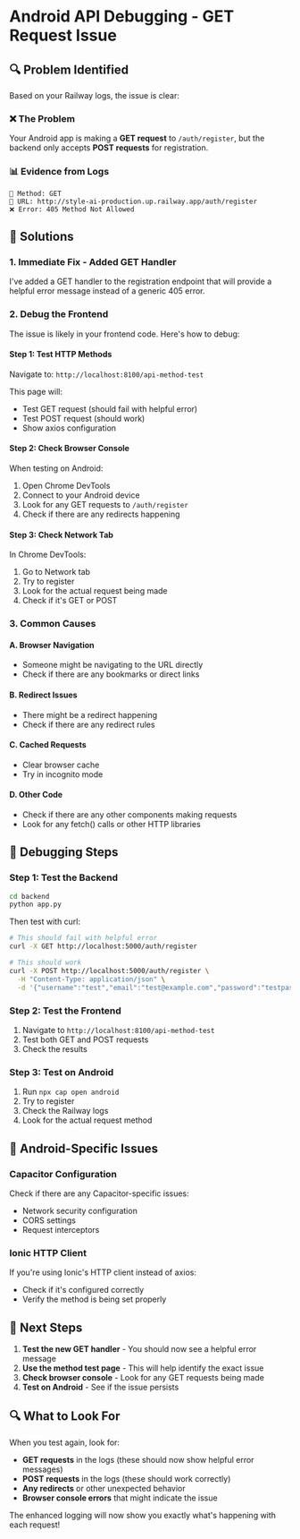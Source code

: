 # Android API Debugging - GET Request Issue

## 🔍 **Problem Identified**

Based on your Railway logs, the issue is clear:

### ❌ **The Problem**
Your Android app is making a **GET request** to `/auth/register`, but the backend only accepts **POST requests** for registration.

### 📊 **Evidence from Logs**
```
📍 Method: GET
📍 URL: http://style-ai-production.up.railway.app/auth/register
❌ Error: 405 Method Not Allowed
```

## 🚀 **Solutions**

### 1. **Immediate Fix - Added GET Handler**
I've added a GET handler to the registration endpoint that will provide a helpful error message instead of a generic 405 error.

### 2. **Debug the Frontend**
The issue is likely in your frontend code. Here's how to debug:

#### **Step 1: Test HTTP Methods**
Navigate to: `http://localhost:8100/api-method-test`

This page will:
- Test GET request (should fail with helpful error)
- Test POST request (should work)
- Show axios configuration

#### **Step 2: Check Browser Console**
When testing on Android:
1. Open Chrome DevTools
2. Connect to your Android device
3. Look for any GET requests to `/auth/register`
4. Check if there are any redirects happening

#### **Step 3: Check Network Tab**
In Chrome DevTools:
1. Go to Network tab
2. Try to register
3. Look for the actual request being made
4. Check if it's GET or POST

### 3. **Common Causes**

#### **A. Browser Navigation**
- Someone might be navigating to the URL directly
- Check if there are any bookmarks or direct links

#### **B. Redirect Issues**
- There might be a redirect happening
- Check if there are any redirect rules

#### **C. Cached Requests**
- Clear browser cache
- Try in incognito mode

#### **D. Other Code**
- Check if there are any other components making requests
- Look for any fetch() calls or other HTTP libraries

## 🔧 **Debugging Steps**

### **Step 1: Test the Backend**
```bash
cd backend
python app.py
```

Then test with curl:
```bash
# This should fail with helpful error
curl -X GET http://localhost:5000/auth/register

# This should work
curl -X POST http://localhost:5000/auth/register \
  -H "Content-Type: application/json" \
  -d '{"username":"test","email":"test@example.com","password":"testpass123"}'
```

### **Step 2: Test the Frontend**
1. Navigate to `http://localhost:8100/api-method-test`
2. Test both GET and POST requests
3. Check the results

### **Step 3: Test on Android**
1. Run `npx cap open android`
2. Try to register
3. Check the Railway logs
4. Look for the actual request method

## 📱 **Android-Specific Issues**

### **Capacitor Configuration**
Check if there are any Capacitor-specific issues:
- Network security configuration
- CORS settings
- Request interceptors

### **Ionic HTTP Client**
If you're using Ionic's HTTP client instead of axios:
- Check if it's configured correctly
- Verify the method is being set properly

## 🎯 **Next Steps**

1. **Test the new GET handler** - You should now see a helpful error message
2. **Use the method test page** - This will help identify the exact issue
3. **Check browser console** - Look for any GET requests being made
4. **Test on Android** - See if the issue persists

## 🔍 **What to Look For**

When you test again, look for:
- **GET requests** in the logs (these should now show helpful error messages)
- **POST requests** in the logs (these should work correctly)
- **Any redirects** or other unexpected behavior
- **Browser console errors** that might indicate the issue

The enhanced logging will now show you exactly what's happening with each request!
